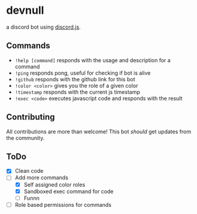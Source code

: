 # devnull

a discord bot using <a href="https://github.com/hydrabolt/discord.js/">discord.js</a>.

## Commands

- `!help [command]`     responds with the usage and description for a command
- `!ping`               responds pong, useful for checking if bot is alive
- `!github`             responds with the github link for this bot
- `!color <color>`      gives you the role of a given color
- `!timestamp`          responds with the current js timestamp
- `!exec <code>`        executes javascript code and responds with the result

## Contributing
All contributions are more than welcome!
This bot *should* get updates from the community.

## ToDo
- [x] Clean code
- [ ] Add more commands
  - [x] Self assigned color roles
  - [x] Sandboxed exec command for code
  - [ ] Funnn
- [ ] Role based permissions for commands
